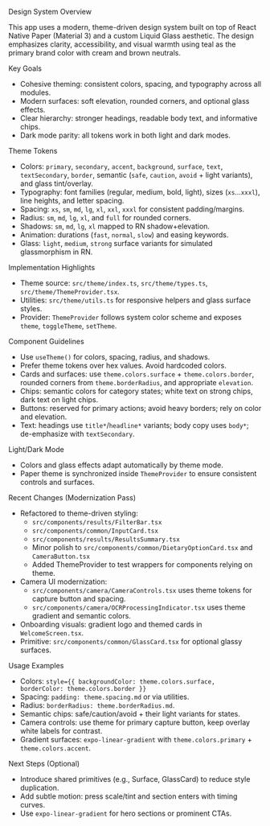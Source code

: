 Design System Overview

This app uses a modern, theme-driven design system built on top of React Native Paper (Material 3) and a custom Liquid Glass aesthetic. The design emphasizes clarity, accessibility, and visual warmth using teal as the primary brand color with cream and brown neutrals.

Key Goals
- Cohesive theming: consistent colors, spacing, and typography across all modules.
- Modern surfaces: soft elevation, rounded corners, and optional glass effects.
- Clear hierarchy: stronger headings, readable body text, and informative chips.
- Dark mode parity: all tokens work in both light and dark modes.

Theme Tokens
- Colors: `primary`, `secondary`, `accent`, `background`, `surface`, `text`, `textSecondary`, `border`, semantic (`safe`, `caution`, `avoid` + light variants), and glass tint/overlay.
- Typography: font families (regular, medium, bold, light), sizes (`xs`…`xxxl`), line heights, and letter spacing.
- Spacing: `xs`, `sm`, `md`, `lg`, `xl`, `xxl`, `xxxl` for consistent padding/margins.
- Radius: `sm`, `md`, `lg`, `xl`, and `full` for rounded corners.
- Shadows: `sm`, `md`, `lg`, `xl` mapped to RN shadow+elevation.
- Animation: durations (`fast`, `normal`, `slow`) and easing keywords.
- Glass: `light`, `medium`, `strong` surface variants for simulated glassmorphism in RN.

Implementation Highlights
- Theme source: `src/theme/index.ts`, `src/theme/types.ts`, `src/theme/ThemeProvider.tsx`.
- Utilities: `src/theme/utils.ts` for responsive helpers and glass surface styles.
- Provider: `ThemeProvider` follows system color scheme and exposes `theme`, `toggleTheme`, `setTheme`.

Component Guidelines
- Use `useTheme()` for colors, spacing, radius, and shadows.
- Prefer theme tokens over hex values. Avoid hardcoded colors.
- Cards and surfaces: use `theme.colors.surface` + `theme.colors.border`, rounded corners from `theme.borderRadius`, and appropriate `elevation`.
- Chips: semantic colors for category states; white text on strong chips, dark text on light chips.
- Buttons: reserved for primary actions; avoid heavy borders; rely on color and elevation.
- Text: headings use `title*`/`headline*` variants; body copy uses `body*`; de-emphasize with `textSecondary`.

Light/Dark Mode
- Colors and glass effects adapt automatically by theme mode.
- Paper theme is synchronized inside `ThemeProvider` to ensure consistent controls and surfaces.

Recent Changes (Modernization Pass)
- Refactored to theme-driven styling:
  - `src/components/results/FilterBar.tsx`
  - `src/components/common/InputCard.tsx`
  - `src/components/results/ResultsSummary.tsx`
  - Minor polish to `src/components/common/DietaryOptionCard.tsx` and `CameraButton.tsx`
  - Added ThemeProvider to test wrappers for components relying on theme.
- Camera UI modernization:
  - `src/components/camera/CameraControls.tsx` uses theme tokens for capture button and spacing.
  - `src/components/camera/OCRProcessingIndicator.tsx` uses theme gradient and semantic colors.
- Onboarding visuals: gradient logo and themed cards in `WelcomeScreen.tsx`.
- Primitive: `src/components/common/GlassCard.tsx` for optional glassy surfaces.

Usage Examples
- Colors: `style={{ backgroundColor: theme.colors.surface, borderColor: theme.colors.border }}`
- Spacing: `padding: theme.spacing.md` or via utilities.
- Radius: `borderRadius: theme.borderRadius.md`.
- Semantic chips: safe/caution/avoid + their light variants for states.
- Camera controls: use theme for primary capture button, keep overlay white labels for contrast.
- Gradient surfaces: `expo-linear-gradient` with `theme.colors.primary` + `theme.colors.accent`.

Next Steps (Optional)
- Introduce shared primitives (e.g., Surface, GlassCard) to reduce style duplication.
- Add subtle motion: press scale/tint and section enters with timing curves.
- Use `expo-linear-gradient` for hero sections or prominent CTAs.
